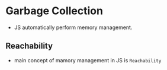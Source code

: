 # Garbage Collection

- JS automatically perform memory management.

## Reachability

- main concept of mamory management in JS is `Reachability`
